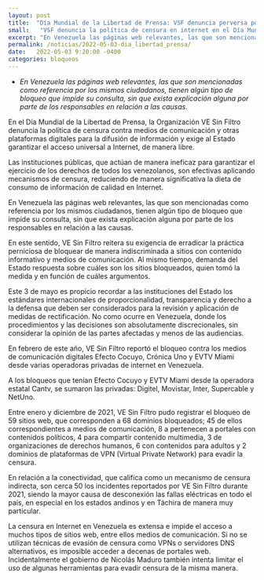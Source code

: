 ```yaml
---
layout: post
title:  "Día Mundial de la Libertad de Prensa: VSF denuncia perversa política de censura contra medios de comunicación y exige garantías para el acceso universal a Internet"
small:   "VSF denuncia la política de censura en internet en el Día Mundial de la Libertad de Prensa"
excerpt: "En Venezuela las páginas web relevantes, las que son mencionadas como referencia por los mismos ciudadanos, tienen algún tipo de bloqueo que impide su consulta, sin que exista explicación alguna por parte de los responsables en relación a las causas"
permalink: /noticias/2022-05-03-dia_libertad_prensa/
date:   2022-05-03 9:20:00 -0400
categories: bloqueos
---
```


- *En Venezuela las páginas web relevantes, las que son mencionadas como referencia por los mismos ciudadanos, tienen algún tipo de bloqueo que impide su consulta, sin que exista explicación alguna por parte de los responsables en relación a las causas.*

En el Día Mundial de la Libertad de Prensa, la Organización VE Sin Filtro denuncia la política de censura contra medios de comunicación y otras plataformas digitales para la difusión de información y exige al Estado garantizar el acceso universal a Internet, de manera libre.

Las instituciones públicas, que actúan de manera ineficaz para garantizar el ejercicio de los derechos de todos los venezolanos, son efectivas aplicando mecanismos de censura, reduciendo de manera significativa la dieta de consumo de información de calidad en Internet.

En Venezuela las páginas web relevantes, las que son mencionadas como referencia por los mismos ciudadanos, tienen algún tipo de bloqueo que impide su consulta, sin que exista explicación alguna por parte de los responsables en relación a las causas.
 
En este sentido, VE Sin Filtro reitera su exigencia de erradicar la práctica perniciosa de bloquear de manera indiscriminada a sitios con contenido informativo y medios de comunicación. Al mismo tiempo, demanda del Estado respuesta sobre cuáles son los sitios bloqueados, quien tomó la medida y en función de cuáles argumentos. 

Este 3 de mayo es propicio recordar a las instituciones del Estado los estándares internacionales de proporcionalidad, transparencia y derecho a la defensa que deben ser considerados para la revisión y aplicación de medidas de rectificación. No como ocurre en Venezuela, donde los procedimientos y las decisiones son absolutamente discrecionales, sin considerar la opinión de las partes afectadas y menos de las audiencias. 

En febrero de este año, VE Sin Filtro reportó el bloqueo contra los medios de comunicación digitales Efecto Cocuyo, Crónica Uno y EVTV Miami desde varias operadoras privadas de internet en Venezuela.

A los bloqueos que tenían Efecto Cocuyo y EVTV Miami desde la operadora estatal Cantv, se sumaron las privadas: Digitel, Movistar, Inter, Supercable y NetUno.

Entre enero y diciembre de 2021, VE Sin Filtro pudo registrar el bloqueo de 59 sitios web, que corresponden a 68 dominios bloqueados; 45 de ellos correspondientes a medios de comunicación, 8 a pertenecen a portales con contenidos políticos, 4 para compartir contenido multimedia, 3 de organizaciones de derechos humanos, 6 con contenidos para adultos y 2 dominios de plataformas de VPN (Virtual Private Network) para evadir la censura.

En relación a la conectividad, que califica como un mecanismo de censura indirecta, son cerca 50 los incidentes reportados por VE Sin Filtro durante 2021, siendo la mayor causa de desconexión las fallas eléctricas en todo el país, en especial en los estados andinos y en Táchira de manera muy particular. 

La censura en Internet en Venezuela es extensa e impide el acceso a muchos tipos de sitios web, entre ellos medios de comunicación. Si no se utilizan técnicas de evasión de censura como VPNs o servidores DNS alternativos, es imposible acceder a decenas de portales web. Incidentalmente el gobierno de Nicolás Maduro también intenta limitar el uso de algunas herramientas para evadir censura de la misma manera.

